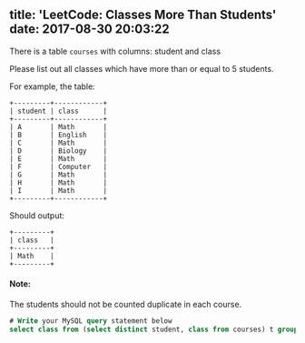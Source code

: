 title: 'LeetCode: Classes More Than Students'
date: 2017-08-30 20:03:22
---
There is a table `courses` with columns: student and class

Please list out all classes which have more than or equal to 5 students.

For example, the table:
```
+---------+------------+
| student | class      |
+---------+------------+
| A       | Math       |
| B       | English    |
| C       | Math       |
| D       | Biology    |
| E       | Math       |
| F       | Computer   |
| G       | Math       |
| H       | Math       |
| I       | Math       |
+---------+------------+
```
Should output:
```
+---------+
| class   |
+---------+
| Math    |
+---------+
```
#### Note:
The students should not be counted duplicate in each course.


```sql
# Write your MySQL query statement below
select class from (select distinct student, class from courses) t group by class having count(*) >=5;
```

